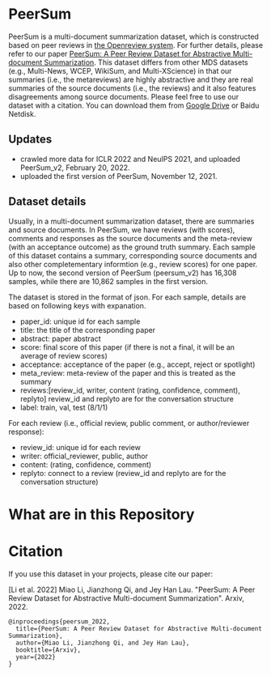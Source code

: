 # PeerSum
PeerSum is a multi-document summarization dataset, which is constructed based on peer reviews in [the Openreview system](https://openreview.net/). For further details, please refer to our paper [PeerSum: A Peer Review Dataset for Abstractive Multi-document Summarization](https://arxiv.org/abs/2203.01769). This dataset differs from other MDS datasets (e.g., Multi-News, WCEP, WikiSum, and Multi-XScience) in that our summaries (i.e., the metareviews) are highly abstractive and they are real summaries of the source documents (i.e., the reviews) and it also features disagreements among source documents. Please feel free to use our dataset with a citation. You can download them from [Google Drive](https://drive.google.com/drive/folders/1M1QhIwjuZOG3QdxNFqY7J5Ik5UsDA0Sk?usp=sharing) or Baidu Netdisk.

## Updates
* crawled more data for ICLR 2022 and NeuIPS 2021, and uploaded PeerSum_v2, February 20, 2022. 
* uploaded the first version of PeerSum, November 12, 2021.

## Dataset details
Usually, in a multi-document summarization dataset, there are summaries and source documents. In PeerSum, we have reviews (with scores), comments and responses as the source documents and the meta-review (with an acceptance outcome) as the ground truth summary. Each sample of this dataset contains a summary, corresponding source documents and also other completementary informtion (e.g., review scores) for one paper. Up to now, the second version of PeerSum (peersum_v2) has 16,308 samples, while there are 10,862 samples in the first version.

The dataset is stored in the format of json. For each sample, details are based on following keys with expanation.
* paper_id: unique id for each sample
* title: the title of the corresponding paper
* abstract: paper abstract
* score: final score of this paper (if there is not a final, it will be an average of review scores)
* acceptance: acceptance of the paper (e.g., accept, reject or spotlight)
* meta_review: meta-review of the paper and this is treated as the summary
* reviews:[review_id, writer, content (rating, confidence, comment), replyto]   review_id and replyto are for the conversation structure
* label: train, val, test (8/1/1)

For each review (i.e., official review, public comment, or author/reviewer response):
* review_id: unique id for each review
* writer: official_reviewer, public, author
* content: (rating, confidence, comment)
* replyto: connect to a review (review_id and replyto are for the conversation structure)

# What are in this Repository


# Citation
If you use this dataset in your projects, please cite our paper:

[Li et al. 2022] Miao Li, Jianzhong Qi, and Jey Han Lau. "PeerSum: A Peer Review Dataset for Abstractive Multi-document Summarization". Arxiv, 2022.

```
@inproceedings{peersum_2022,
  title={PeerSum: A Peer Review Dataset for Abstractive Multi-document Summarization},
  author={Miao Li, Jianzhong Qi, and Jey Han Lau},
  booktitle={Arxiv},
  year={2022}
}
```
